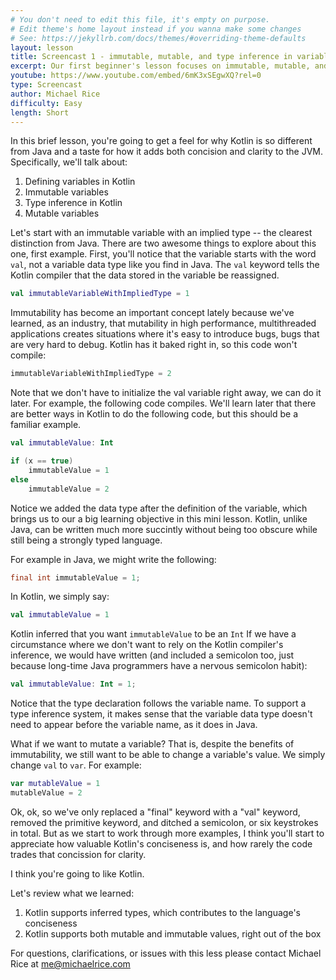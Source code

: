 ```yaml
---
# You don't need to edit this file, it's empty on purpose.
# Edit theme's home layout instead if you wanna make some changes
# See: https://jekyllrb.com/docs/themes/#overriding-theme-defaults
layout: lesson
title: Screencast 1 - immutable, mutable, and type inference in variables
excerpt: Our first beginner's lesson focuses on immutable, mutable, and type inference in variables.
youtube: https://www.youtube.com/embed/6mK3xSEgwXQ?rel=0
type: Screencast
author: Michael Rice
difficulty: Easy
length: Short
---
```


In this brief lesson, you're going to get a feel for why Kotlin is so different from Java and a taste for how it adds both concision and clarity to the JVM. Specifically, we'll talk about:

1. Defining variables in Kotlin
2. Immutable variables
3. Type inference in Kotlin
4. Mutable variables

Let's start with an immutable variable with an implied type -- the clearest distinction from Java. There are two awesome things to explore about this one, first example. First, you'll notice that the variable starts with the word ```val```, not a variable data type like you find in Java. The ```val``` keyword tells the Kotlin compiler that the data stored in the variable be reassigned.

```kotlin
val immutableVariableWithImpliedType = 1
```

Immutability has become an important concept lately because we've learned, as an industry, that mutability in high performance, multithreaded applications creates situations where it's easy to introduce bugs, bugs that are very hard to debug. Kotlin has it baked right in, so this code won't compile:

```kotlin
immutableVariableWithImpliedType = 2
```

Note that we don't have to initialize the val variable right away, we can do it later. For example, the following code compiles. We'll learn later that there are better ways in Kotlin to do the following code, but this should be a familiar example.

```kotlin
val immutableValue: Int

if (x == true)
    immutableValue = 1
else
    immutableValue = 2
```

Notice we added the data type after the definition of the variable, which brings us to our a big learning objective in this mini lesson. Kotlin, unlike Java, can be written much more succintly without being too obscure while still being a strongly typed language.

For example in Java, we might write the following:

```java
final int immutableValue = 1; 
```
In Kotlin, we simply say:

```kotlin
val immutableValue = 1
```

Kotlin inferred that you want ```immutableValue``` to be an ```Int``` If we have a circumstance where we don't want to rely on the Kotlin compiler's inference, we would have written (and included a semicolon too, just because long-time Java programmers have a nervous semicolon habit):

```kotlin
val immutableValue: Int = 1;
```

Notice that the type declaration follows the variable name. To support a type inference system, it makes sense that the variable data type doesn't need to appear before the variable name, as it does in Java.

What if we want to mutate a variable? That is, despite the benefits of immutability, we still want to be able to change a variable's value. We simply change ```val``` to ```var```. For example:

```kotlin
var mutableValue = 1
mutableValue = 2
```

Ok, ok, so we've only replaced a "final" keyword with a "val" keyword, removed the primitive keyword, and ditched a semicolon, or six keystrokes in total. But as we start to work through more examples, I think you'll start to appreciate how valuable Kotlin's conciseness is, and how rarely the code trades that concission for clarity.

I think you're going to like Kotlin.

Let's review what we learned: 
1. Kotlin supports inferred types, which contributes to the language's conciseness
2. Kotlin supports both mutable and immutable values, right out of the box

For questions, clarifications, or issues with this less please contact Michael Rice at [me@michaelrice.com](mailto:me@michaelrice.com)


